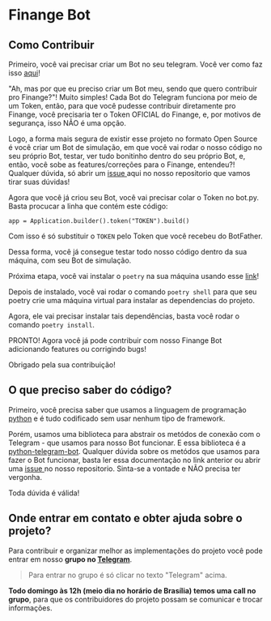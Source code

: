 # Finange Bot

## Como Contribuir

Primeiro, você vai precisar criar um Bot no seu telegram. Você ver como faz isso <a href="https://help.huggy.io/telegram-bot/como-configurar-o-telegram-bot">aqui</a>!

"Ah, mas por que eu preciso criar um Bot meu, sendo que quero contribuir pro Finange?"! Muito simples! Cada Bot do Telegram funciona por meio de um Token, então, para que você pudesse contribuir diretamente pro Finange, você precisaria ter o Token OFICIAL do Finange, e, por motivos de segurança, isso NÃO é uma opção.

Logo, a forma mais segura de existir esse projeto no formato Open Source é você criar um Bot de simulação, em que você vai rodar o nosso código no seu próprio Bot, testar, ver tudo bonitinho dentro do seu próprio Bot, e, então, você sobe as features/correções para o Finange, entendeu?! Qualquer dúvida, só abrir um <a href="https://github.com/Finange/finange-bot/issues/new/choose"> issue </a> aqui no nosso repositorio que vamos tirar suas dúvidas!

Agora que você já criou seu Bot, você vai precisar colar o Token no bot.py. Basta procucar a linha que contém este código:
```
app = Application.builder().token("TOKEN").build()
```
Com isso é só substituir o `TOKEN` pelo Token que você recebeu do BotFather.

Dessa forma, você já consegue testar todo nosso código dentro da sua máquina, com seu Bot de simulação. 

Próxima etapa, você vai instalar o `poetry` na sua máquina usando esse <a href="https://python-poetry.org/docs/">link</a>!

Depois de instalado, você vai rodar o comando `poetry shell` para que seu poetry crie uma máquina virtual para instalar as dependencias do projeto.

Agora, ele vai precisar instalar tais dependências, basta você rodar o comando `poetry install`.

PRONTO! Agora você já pode contribuir com nosso Finange Bot adicionando features ou corrigindo bugs!

Obrigado pela sua contribuição!

## O que preciso saber do código?

Primeiro, você precisa saber que usamos a linguagem de programação <a href="https://www.python.org/">python</a> e é tudo codificado sem usar nenhum tipo de framework.

Porém, usamos uma biblioteca para abstrair os metódos de conexão com o Telegram - que usamos para nosso Bot funcionar. E essa biblioteca é a <a href="https://docs.python-telegram-bot.org/en/stable/telegram.ext.html">python-telegram-bot</a>. Qualquer dúvida sobre os metódos que usamos para fazer o Bot funcionar, basta ler essa documentação no link anterior ou abrir uma <a href="https://github.com/Finange/finange-bot/issues/new/choose">issue </a> no nosso repositorio. Sinta-se a vontade e NÃO precisa ter vergonha.

Toda dúvida é válida!

## Onde entrar em contato e obter ajuda sobre o projeto?

Para contribuir e organizar melhor as implementações do projeto você pode entrar em nosso **grupo
no [Telegram](https://t.me/+cFJ8upuJ5GQzZmE5)**.

> Para entrar no grupo é só clicar no texto "Telegram" acima.

**Todo domingo às 12h (meio dia no horário de Brasília) temos uma call no grupo**, para que
os contribuidores do projeto possam se comunicar e trocar informações.
